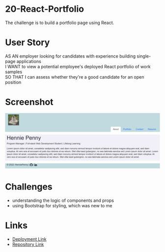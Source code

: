 # 20-React-Portfolio

The challenge is to build a portfolio page using React.

# User Story

AS AN employer looking for candidates with experience building single-page applications  
I WANT to view a potential employee's deployed React portfolio of work samples  
SO THAT I can assess whether they're a good candidate for an open position

# Screenshot

![About page screenshot](./src/assets/page.JPG)

# Challenges

- understanding the logic of components and props
- using Bootstrap for styling, which was new to me

# Links

- [Deployment Link](https://henniepenny.github.io/20-react-portfolio/)
- [Repository Link](https://github.com/HenniePenny/20-react-portfolio)
